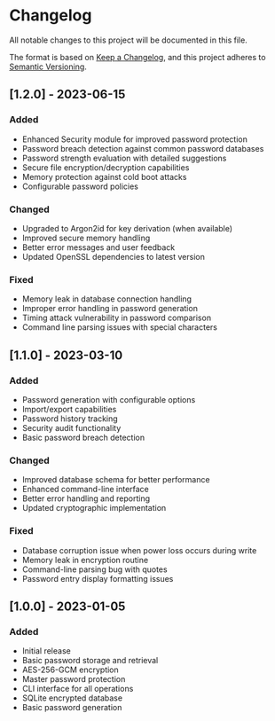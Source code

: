 # Changelog

All notable changes to this project will be documented in this file.

The format is based on [Keep a Changelog](https://keepachangelog.com/en/1.0.0/),
and this project adheres to [Semantic Versioning](https://semver.org/spec/v2.0.0.html).

## [1.2.0] - 2023-06-15

### Added
- Enhanced Security module for improved password protection
- Password breach detection against common password databases
- Password strength evaluation with detailed suggestions
- Secure file encryption/decryption capabilities
- Memory protection against cold boot attacks
- Configurable password policies

### Changed
- Upgraded to Argon2id for key derivation (when available)
- Improved secure memory handling
- Better error messages and user feedback
- Updated OpenSSL dependencies to latest version

### Fixed
- Memory leak in database connection handling
- Improper error handling in password generation
- Timing attack vulnerability in password comparison
- Command line parsing issues with special characters

## [1.1.0] - 2023-03-10

### Added
- Password generation with configurable options
- Import/export capabilities
- Password history tracking
- Security audit functionality
- Basic password breach detection

### Changed
- Improved database schema for better performance
- Enhanced command-line interface
- Better error handling and reporting
- Updated cryptographic implementation

### Fixed
- Database corruption issue when power loss occurs during write
- Memory leak in encryption routine
- Command-line parsing bug with quotes
- Password entry display formatting issues

## [1.0.0] - 2023-01-05

### Added
- Initial release
- Basic password storage and retrieval
- AES-256-GCM encryption
- Master password protection
- CLI interface for all operations
- SQLite encrypted database
- Basic password generation 